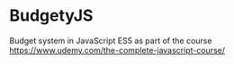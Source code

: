 # BudgetyJS
Budget system in JavaScript ES5 as part of the course https://www.udemy.com/the-complete-javascript-course/
